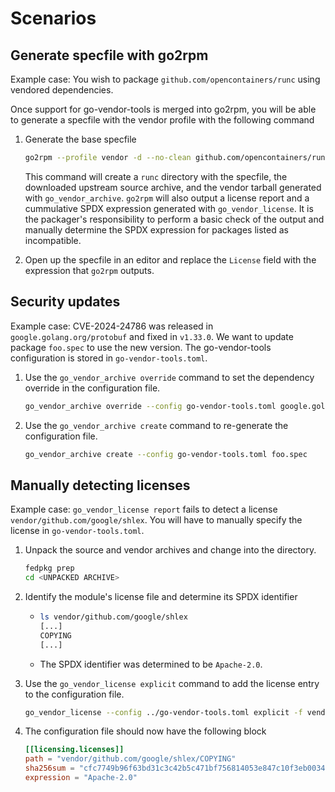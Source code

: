 <!--
Copyright (C) 2024 Maxwell G <maxwell@gtmx.me>
SPDX-License-Identifier: MIT
-->
# Scenarios

## Generate specfile with go2rpm

Example case: You wish to package `github.com/opencontainers/runc` using
vendored dependencies.

Once support for go-vendor-tools is merged into go2rpm, you will be able to
generate a specfile with the vendor profile with the following command

1. Generate the base specfile

    ``` bash
    go2rpm --profile vendor -d --no-clean github.com/opencontainers/runc --name runc
    ```

    This command will create a `runc` directory with the specfile, the
    downloaded upstream source archive, and the vendor tarball generated with
    `go_vendor_archive`.
    `go2rpm` will also output a license report and a cummulative SPDX expression
    generated with `go_vendor_license`.
    It is the packager's responsibility to perform a basic check of the output
    and manually determine the SPDX expression for packages listed as
    incompatible.

2. Open up the specfile in an editor and replace the `License` field with the
   expression that `go2rpm` outputs.


## Security updates

Example case: CVE-2024-24786 was released in `google.golang.org/protobuf` and
fixed in `v1.33.0`. We want to update package `foo.spec` to use the new
version. The go-vendor-tools configuration is stored in `go-vendor-tools.toml`.

1. Use the `go_vendor_archive override` command to set the dependency override
   in the configuration file.

    ``` bash
    go_vendor_archive override --config go-vendor-tools.toml google.golang.org/protobuf v1.33.0
    ```

2. Use the `go_vendor_archive create` command to re-generate the configuration file.

    ``` bash
    go_vendor_archive create --config go-vendor-tools.toml foo.spec
    ```

## Manually detecting licenses

Example case: `go_vendor_license report` fails to detect a license
`vendor/github.com/google/shlex`. You will have to manually specify the license
in `go-vendor-tools.toml`.

1. Unpack the source and vendor archives and change into the directory.

    ``` bash
    fedpkg prep
    cd <UNPACKED ARCHIVE>
    ```

2. Identify the module's license file and determine its SPDX identifier

    -
        ``` bash
        ls vendor/github.com/google/shlex
        [...]
        COPYING
        [...]
        ```
    - The SPDX identifier was determined to be `Apache-2.0`.
3. Use the `go_vendor_license explicit` command to add the license entry to the
   configuration file.

    ``` bash
    go_vendor_license --config ../go-vendor-tools.toml explicit -f vendor/github.com/google/shlex/COPYING Apache-2.0
    ```

4. The configuration file should now have the following block

    ``` toml
    [[licensing.licenses]]
    path = "vendor/github.com/google/shlex/COPYING"
    sha256sum = "cfc7749b96f63bd31c3c42b5c471bf756814053e847c10f3eb003417bc523d30"
    expression = "Apache-2.0"
    ```
